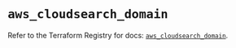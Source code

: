 # `aws_cloudsearch_domain`

Refer to the Terraform Registry for docs: [`aws_cloudsearch_domain`](https://registry.terraform.io/providers/hashicorp/aws/5.85.0/docs/resources/cloudsearch_domain).
